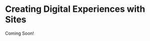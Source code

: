 # Creating Digital Experiences with Sites

Coming Soon!

<!--

## Learning Objectives

* Understand what Sites are in Liferay DXP
* Understand how to add Pages and create Page Templates
* Learn what Site Templates are and how to use them
* Learn how to manage Sites and configure Site Settings

## Tasks to Accomplish

* Start an instance of Liferay DXP
* Add Pages to the default Site
* Create a Landing Page Template to be used across the platform
* Create a Site Template to rapidly add similar Sites to the platform
* Manage Site configurations

## Exercise Prerequisites

* Unzipped module exercise files in the following folder structure:
	- Windows: <code>C:\liferay</code>
	- Unix Systems: <code>[user-home]/liferay</code>
* Docker Desktop installed for your device:
	- Windows: <a href="https://docs.docker.com/docker-for-windows/install/">https://docs.docker.com/docker-for-windows/install/</a>
	- OSX: <a href="https://docs.docker.com/docker-for-mac/install/">https://docs.docker.com/docker-for-mac/install/</a>
	- Linux: <a href="https://docs.docker.com/install/linux/docker-ce/ubuntu/">https://docs.docker.com/install/linux/docker-ce/ubuntu/</a>

* [Create and Manage Your Content with Liferay DXP](./liferay-dxp-7.4-for-business-users/create-and-manage-your-content-with-liferay-dxp.md) 
* [Create Content Review and Publication Processes with Liferay DXP](./liferay-dxp-7.4-for-business-users/create-content-review-and-publication-processes-with-liferay-dxp.md) 
* [Gather and Analyze Data with Liferay DXP](./liferay-dxp-7.4-for-business-users/gather-and-analyze-data-with-liferay-dxp.md) 
* [Build New Sites with Liferay DXP](./liferay-dxp-7.4-for-business-users/build-new-sites-with-liferay-dxp.md) 
* [Add Users and Manage Permissions with Liferay DXP](./liferay-dxp-7.4-for-business-users/add-users-and-manage-permissions-with-liferay-dxp.md) 
* [Improve Sites with Liferay DXPs Modern Tools](./liferay-dxp-7.4-for-business-users/improve-sites-with-liferay-dxps-modern-tools.md) 
* [Secure Your Liferay DXP Platform](./liferay-dxp-7.4-for-business-users/secure-your-liferay-dxp-platform.md) 
* [Using Liferay Objects](./liferay-dxp-7.4-for-business-users/using-liferay-objects.md) 

-->
